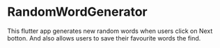 # RandomWordGenerator
This flutter app generates new random words when users click on Next botton. And also allows users to save their favourite words the find.
